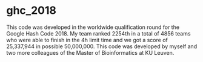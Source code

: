 # ghc_2018
This code was developed in the worldwide qualification round for the Google Hash Code 2018. My team ranked 2254th in a total of 4856 teams who were able to finish in the 4h limit time and we got a score of 25,337,944 in possible 50,000,000. This code was developed by myself and two more colleagues of the Master of Bioinformatics at KU Leuven.
